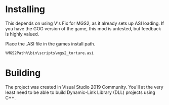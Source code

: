 # Installing

This depends on using V's Fix for MGS2, as it already sets up ASI loading. If you have the GOG version of the game, this mod is untested, but feedback is highly valued.

Place the .ASI file in the games install path.

```%MGS2Path%\bin\scripts\mgs2_torture.asi```

# Building

The project was created in Visual Studio 2019 Community. You'll at the very least need to be able to build Dynamic-Link Library (DLL) projects using C++.
